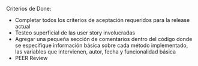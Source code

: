 ﻿Criterios de Done:

- Completar todos los criterios de aceptación requeridos para la release actual
- Testeo superficial de las user story involucradas 
- Agregar una pequeña sección de comentarios dentro del código donde se especifique información básica sobre cada método implementado, las variables que intervienen, autor, fecha y funcionalidad básica 
- PEER Review
